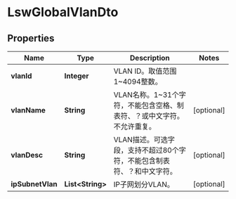 
# LswGlobalVlanDto

## Properties
Name | Type | Description | Notes
------------ | ------------- | ------------- | -------------
**vlanId** | **Integer** | VLAN ID。取值范围1~4094整数。 | 
**vlanName** | **String** | VLAN名称。1~31个字符，不能包含空格、制表符、？或中文字符。不允许重复。 |  [optional]
**vlanDesc** | **String** | VLAN描述。可选字段，支持不超过80个字符，不能包含制表符、？和中文字符。 |  [optional]
**ipSubnetVlan** | **List&lt;String&gt;** | IP子网划分VLAN。 |  [optional]



